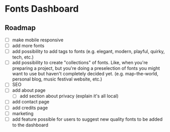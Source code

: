 # Fonts Dashboard

## Roadmap

- [ ] make mobile responsive
- [ ] add more fonts
- [ ] add possibility to add tags to fonts (e.g. elegant, modern, playful, quirky, tech, etc.)
- [ ] add possibility to create "collections" of fonts. Like, when you're preparing a project, but you're doing a preselection of fonts you might want to use but haven't completely decided yet. (e.g. map-the-world, personal blog, music festival website, etc.)
- [ ] SEO
- [ ] add about page
  - [ ] add section about privacy (explain it's all local)
- [ ] add contact page
- [ ] add credits page
- [ ] marketing
- [ ] add feature possible for users to suggest new quality fonts to be added to the dashboard
